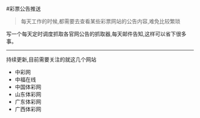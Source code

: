 #彩票公告推送

> 每天工作的时候,都需要去查看某些彩票网站的公告内容,难免比较繁琐

写一个每天定时调度抓取各官网公告的抓取器,每天邮件告知,这样可以省下很多事。

-----

持续更新,目前需要关注的就这几个网站

- 中彩网
- 中福在线
- 中国体彩网
- 山东体彩网
- 广东体彩网
- 广西体彩网